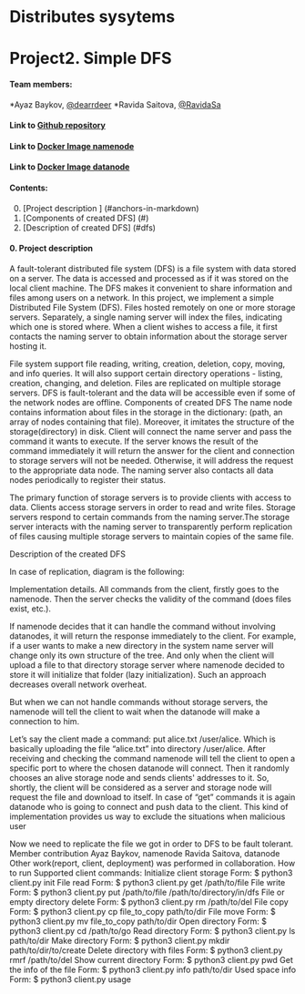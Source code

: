 # Distributes sysytems
# Project2. Simple DFS

#### Team members:
*Ayaz Baykov, [@dearrdeer](@dearrdeer)
*Ravida Saitova, [@RavidaSa](@RavidaSa)

#### Link to [Github repository](https://github.com/dearrdeer/dist_fs)
#### Link to [Docker Image namenode](https://hub.docker.com/repository/docker/deardeer322/namenode)
#### Link to [Docker Image datanode](https://hub.docker.com/repository/docker/deardeer322/datanode)

#### Contents:
0. [Project description ] (#anchors-in-markdown)
1. [Components of created DFS] (#)
2. [Description of created DFS] (#dfs)

#### 0. __Project description__ <a name="anchors-in-markdown"></a>

A fault-tolerant distributed file system (DFS) is a file system with data stored on a server. The data is accessed and processed as if it was stored on the local client machine. The DFS makes it convenient to share information and files among users on a network.  In this project, we implement a simple Distributed File System (DFS). Files hosted remotely on one or more storage servers. Separately, a single naming server will index the files, indicating which one is stored where. When a client wishes to access a file, it first contacts the naming server to obtain information about the storage server hosting it. 

File system support file reading, writing, creation, deletion, copy, moving, and info queries. It will also support certain directory operations - listing, creation, changing, and deletion. Files are replicated on multiple storage servers. DFS is fault-tolerant and the data will be accessible even if some of the network nodes are offline.
Components of created DFS
The name node contains information about files in the storage in the dictionary: (path, an array of nodes containing that file). Moreover, it imitates the structure of the storage(directory) in disk. Client will connect the name server and pass the command it wants to execute. If the server knows the result of the command immediately it will return the answer for the client and connection to storage servers will not be needed. Otherwise, it will address the request to the appropriate data node. The naming server also contacts all data nodes periodically to register their status.

The primary function of storage servers is to provide clients with access to data. Clients access storage servers in order to read and write files. Storage servers respond to certain commands from the naming server.The storage server interacts with the naming server to transparently perform replication of files causing multiple storage servers to maintain copies of the same file.

Description of the created DFS

In case of replication, diagram is the following:
	     
                      
Implementation details.
All commands from the client, firstly goes to the namenode. Then the server checks the validity of the command (does files exist, etc.).

If namenode decides that it can handle the command without involving datanodes, it will return the response immediately to the client. For example, if a user wants to make a new directory in the system name server will change only its own structure of the tree. And only when the client will upload a file to that directory storage server where namenode decided to store it will initialize that folder (lazy initialization). Such an approach decreases overall network overheat.

But when we can not handle commands without storage servers, the namenode will tell the client to wait when the datanode will make a connection to him.

Let’s say the client made a command: put alice.txt /user/alice.  Which is basically uploading the file “alice.txt” into directory /user/alice. After receiving and checking the command namenode will tell the client to open a specific port to where the chosen datanode will connect. Then it randomly chooses an alive storage node and sends clients' addresses to it. So, shortly, the client will be considered as a server and storage node will request the file and download to itself. In case of “get” commands it is again datanode who is going to connect and push data to the client. This kind of implementation provides us way to exclude the situations when malicious user 

Now we need to replicate the file we got in order to DFS to be fault tolerant. 
Member contribution
Ayaz Baykov, namenode
Ravida Saitova, datanode
Other work(report, client, deployment) was performed in collaboration.
How to run 
Supported client commands:
Initialize client storage
Form: $ python3 client.py init
File read
Form: $ python3 client.py get /path/to/file
File write
	Form: $ python3 client.py put /path/to/file /path/to/directory/in/dfs
File or empty directory delete
Form: $ python3 client.py rm /path/to/del
File copy
Form: $ python3 client.py cp file_to_copy path/to/dir
File move
Form: $ python3 client.py mv file_to_copy path/to/dir
Open directory
Form: $ python3 client.py cd /path/to/go
Read directory
Form: $ python3 client.py ls path/to/dir
Make directory 
Form: $ python3 client.py mkdir path/to/dir/to/create
Delete directory with files
Form: $ python3 client.py rmrf /path/to/del
Show current directory 
Form: $ python3 client.py pwd
Get the info of the file 
Form: $ python3 client.py info path/to/dir
Used space info
Form: $ python3 client.py usage


